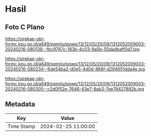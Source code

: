# Hasil

## Foto C Plano

https://sirekap-obj-formc.kpu.go.id/a649/pemilu/ppwp/13/12/05/20/09/1312052009003-20240216-080138--fbc9787c-183b-4c03-9a5b-55dadbaff0d7.jpg

https://sirekap-obj-formc.kpu.go.id/a649/pemilu/ppwp/13/12/05/20/09/1312052009003-20240216-080234--6de54ba2-d0e5-4d0d-868f-d294651dda4e.jpg

https://sirekap-obj-formc.kpu.go.id/a649/pemilu/ppwp/13/12/05/20/09/1312052009003-20240216-080305--c2d0f52e-7646-43e7-8ab3-7ee78427882b.jpg


## Metadata

| Key        | Value               |
| ---------- | ------------------- |
| Time Stamp | 2024-02-25 11:00:00 |



